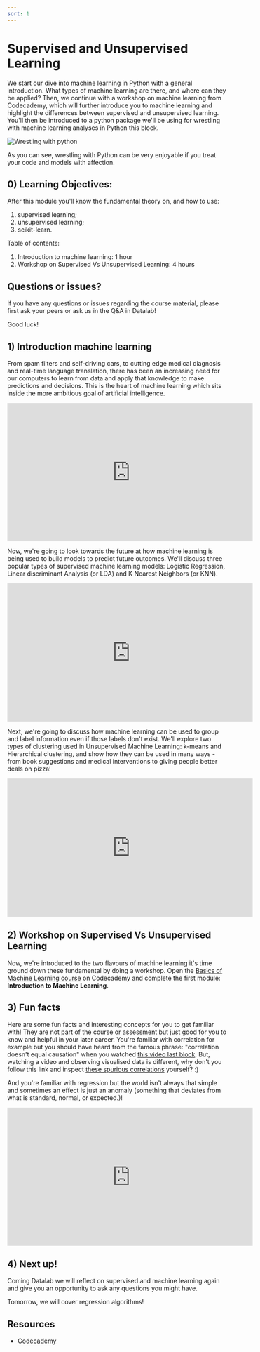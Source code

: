 ```yaml
---
sort: 1
---
```


# Supervised and Unsupervised Learning

We start our dive into machine learning in Python with a general introduction. What types of machine learning are there, and where can they be applied? Then, we continue with a workshop on machine learning from Codecademy, which will further introduce you to machine learning and highlight the differences between supervised and unsupervised learning. You'll then be introduced to a python package we'll be using for wrestling with machine learning analyses in Python this block.

![Wrestling with python](https://img.bleacherreport.net/img/images/photos/001/827/636/jake_crop_north.jpg?1344284539&w=3072&h=2048)

As you can see, wrestling with Python can be very enjoyable if you treat your code and models with affection.

## 0) Learning Objectives:
After this module you'll know the fundamental theory on, and how to use:
1. supervised learning;
2. unsupervised learning;
3. scikit-learn.

Table of contents:
1. Introduction to machine learning: 1 hour
2. Workshop on Supervised Vs Unsupervised Learning: 4 hours



## Questions or issues?
If you have any questions or issues regarding the course material, please first ask your peers or ask us in the Q&A in Datalab!



Good luck!


## 1) Introduction machine learning
From spam filters and self-driving cars, to cutting edge medical diagnosis and real-time language translation, there has been an increasing need for our computers to learn from data and apply that knowledge to make predictions and decisions. This is the heart of machine learning which sits inside the more ambitious goal of artificial intelligence.
<iframe width="560" height="315" src="https://www.youtube.com/embed/z-EtmaFJieY" title="YouTube video player" frameborder="0" allow="accelerometer; autoplay; clipboard-write; encrypted-media; gyroscope; picture-in-picture" allowfullscreen></iframe>

Now, we're going to look towards the future at how machine learning is being used to build models to predict future outcomes. We'll discuss three popular types of supervised machine learning models: Logistic Regression, Linear discriminant Analysis (or LDA) and K Nearest Neighbors (or KNN).
<iframe width="560" height="315" src="https://www.youtube.com/embed/jmLid2x9eKg" title="YouTube video player" frameborder="0" allow="accelerometer; autoplay; clipboard-write; encrypted-media; gyroscope; picture-in-picture" allowfullscreen></iframe>

Next, we're going to discuss how machine learning can be used to group and label information even if those labels don't exist. We'll explore two types of clustering used in Unsupervised Machine Learning: k-means and Hierarchical clustering, and show how they can be used in many ways - from book suggestions and medical interventions to giving people better deals on pizza!
<iframe width="560" height="315" src="https://www.youtube.com/embed/IUn8k5zSI6g" title="YouTube video player" frameborder="0" allow="accelerometer; autoplay; clipboard-write; encrypted-media; gyroscope; picture-in-picture" allowfullscreen></iframe>

## 2) Workshop on Supervised Vs Unsupervised Learning
Now, we're introduced to the two flavours of machine learning it's time ground down these fundamental by doing a workshop. Open the [Basics of Machine Learning course](https://www.codecademy.com/learn/machine-learning) on Codecademy and complete the first module: **Introduction to Machine Learning**.

## 3) Fun facts
Here are some fun facts and interesting concepts for you to get familiar with! They are not part of the course or assessment but just good for you to know and helpful in your later career. You're familiar with correlation for example but you should have heard from the famous phrase: "correlation doesn't equal causation" when you watched [this video last block](https://youtu.be/GtV-VYdNt_g). But, watching a video and observing visualised data is different, why don't you follow this link and inspect [these spurious correlations](https://tylervigen.com/spurious-correlations) yourself? :)

And you're familiar with regression but the world isn't always that simple and sometimes an effect is just an anomaly (something that deviates from what is standard, normal, or expected.)!
<iframe width="560" height="315" src="https://www.youtube.com/embed/1tSqSMOyNFE" title="YouTube video player" frameborder="0" allow="accelerometer; autoplay; clipboard-write; encrypted-media; gyroscope; picture-in-picture" allowfullscreen></iframe>


## 4)  Next up!
Coming Datalab we will reflect on supervised and machine learning again and give you an opportunity to ask any questions you might have.

Tomorrow, we will cover regression algorithms!


## Resources
- [Codecademy](https://www.codecademy.com/learn/machine-learning)
